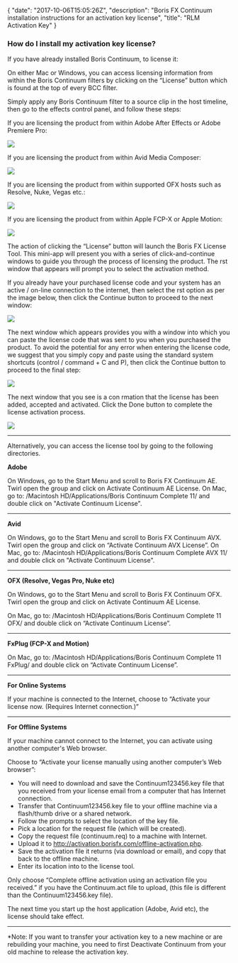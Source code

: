 {
  "date": "2017-10-06T15:05:26Z",
  "description": "Boris FX Continuum installation instructions for an activation key license",
  "title": "RLM Activation Key"
}
### How do I install my activation key license?

If you have already installed Boris Continuum, to license it:

On either Mac or Windows, you can access licensing information from within the Boris Continuum filters by clicking on the “License” button which is found at the top of every BCC  filter.

Simply apply any Boris Continuum filter to a source clip in the host timeline, then go to the effects control panel, and follow these steps:

If you are licensing the product from within Adobe After Effects or Adobe Premiere Pro:

![](https://borisfx-com-res.cloudinary.com/image/upload/adobe_host_lic_button.jpg)

If you are licensing the product from within Avid Media Composer:

![](https://borisfx-com-res.cloudinary.com/image/upload/avid_host_lic_button.jpg)

If you are licensing the product from within supported OFX hosts such as Resolve, Nuke, Vegas etc.:

![](https://borisfx-com-res.cloudinary.com/image/upload/ofx_host_lic_button.jpg)

If you are licensing the product from within Apple FCP-X or Apple Motion:

![](https://borisfx-com-res.cloudinary.com/image/upload/fxplug_host_lic_button.jpg)

The action of clicking the “License” button will launch the Boris FX License Tool. This mini-app will present you with a series of click-and-continue windows to guide you through the process of licensing the product. The  rst window that appears will prompt you to select the activation method.

If you already have your purchased license code and your system has an active / on-line connection to the internet, then select the  rst option as per the image below, then click the Continue button to proceed to the next window:

![](https://borisfx-com-res.cloudinary.com/image/upload/BCC11_RLM_LicToolWindow.jpg)

The next window which appears provides you with a window into which you can paste the license code that was sent to you when you purchased the product. To avoid the potential for any error when entering the license code, we suggest that you simply copy and paste using the standard system shortcuts (control / command + C and P), then click the Continue button to proceed to the final step:

![](https://borisfx-com-res.cloudinary.com/image/upload/BCC11_RLM_EnterActivationKey.jpg)

The next window that you see is a con rmation that the license has been added, accepted and activated. Click the Done button to complete the license activation process.

![](https://borisfx-com-res.cloudinary.com/image/upload/BCC11_RLM_Complete.jpg)

<hr>

Alternatively, you can access the license tool by going to the following directories.

**Adobe**

On Windows, go to the Start Menu and scroll to Boris FX Continuum AE. Twirl open the group and click on Activate Continuum AE License.
On Mac, go to: /Macintosh HD/Applications/Boris Continuum Complete 11/ and double click on "Activate Continuum License".

<hr>

**Avid**

On Windows, go to the Start Menu and scroll to Boris FX Continuum AVX. Twirl open the group and click on “Activate Continuum AVX License”.
On Mac, go to: /Macintosh HD/Applications/Boris Continuum Complete AVX 11/ and double click on "Activate Continuum License".

<hr>

**OFX (Resolve, Vegas Pro, Nuke etc)**

On Windows, go to the Start Menu and scroll to Boris FX Continuum OFX. Twirl open the group and click on Activate Continuum AE License.

On Mac, go to: /Macintosh HD/Applications/Boris Continuum Complete 11 OFX/ and double click on “Activate Continuum License”.

<hr>

**FxPlug (FCP-X and Motion)**

On Mac, go to: /Macintosh HD/Applications/Boris Continuum Complete 11 FxPlug/ and double click on “Activate Continuum License”.

<hr>

**For Online Systems**

If your machine is connected to the Internet, choose to “Activate your license now. (Requires Internet connection.)”

<hr>

**For Offline Systems**

If your machine cannot connect to the Internet, you can activate using another computer's Web browser.

Choose to “Activate your license manually using another computer’s Web browser”:

* You will need to download and save the Continuum123456.key file that you received from your license email from a computer that has Internet connection.
* Transfer that Continuum123456.key file to your offline machine via a flash/thumb drive or a shared network.
* Follow the prompts to select the location of the key file.
* Pick a location for the request file (which will be created).
* Copy the request file (continuum.req) to a machine with Internet.
* Upload it to http://activation.borisfx.com/offline-activation.php.
* Save the activation file it returns (via download or email), and copy that back to the offline machine.
* Enter its location into to the license tool.

Only choose “Complete offline activation using an activation file you received.” if you have the Continuum.act file to upload, (this file is different than the Continuum123456.key file).

The next time you start up the host application (Adobe, Avid etc), the license should take effect.

<hr>

\*Note: If you want to transfer your activation key to a new machine or are rebuilding your machine, you need to first Deactivate Continuum from your old machine to release the activation key.
